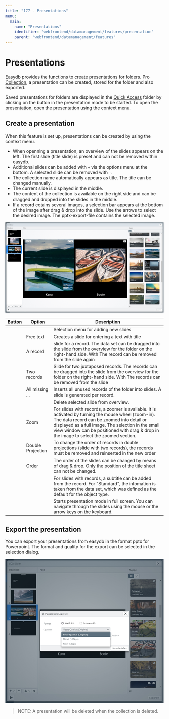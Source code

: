```yaml
---
title: "177 - Presentations"
menu:
  main:
    name: "Presentations"
    identifier: "webfrontend/datamanagement/features/presentation"
    parent: "webfrontend/datamanagement/features"
---
```

# Presentations

Easydb provides the functions to create presentations for folders. Pro [Collection](../../search/quickaccess/collection), a presentation can be created, stored for the folder and also exported.

Saved presentations for folders are displayed in the [Quick Access](../../search/quickaccess) folder by clicking on the button in the presentation mode to be started. To open the presentation, open the presentation using the context menu.

## Create a presentation

When this feature is set up, presentations can be created by using the context menu. 
* When openning a presentation, an overview of the slides appears on the left. The first slide (title slide) is preset and can not be removed within easydb.
* Additional slides can be added with <code class="button">+</code> via the options menu at the bottom. A selected slide can be removed with <code class="button">-</code>. 
* The collection name automatically appears as title. The title can be changed manually.
* The current slide is displayed in the middle. 
* The content of the collection is available on the right side and can be dragged and dropped into the slides in the middle. 
* If a record cotains several images, a selection bar appears at the bottom of the image after drag & drop into the slide. Use the arrows to select the desired image. The pptx-export-file contains the selected image.


![Create Presentation](ppt_create.jpg)

|Button|Option|Description|
|---|---|---|
|<i class="fa fa-plus"></i><i class="fa fa-angle-down"></i>||Selection menu for adding new slides
|| Free text | Creates a slide for entering a text with title |
|| A record | slide for a record. The data set can be dragged into the slide from the overview for the folder on the right-hand side. With <i class="fa fa-trash-o"></i> The record can be removed from the slide again |
|| Two records | Slide for two juxtaposed records. The records can be dragged into the slide from the overview for the folder on the right-hand side. With <i class="fa fa-trash-o"></i> The records can be removed from the slide
|| All missing ... | Inserts all unused records of the folder into slides. A slide is generated per record. |
|<i class="fa fa-minus"></i>||Delete selected slide from overview. |
|<i class="fa fa-search-plus"></i><i class="fa fa-search-minus"></i>|Zoom |For slides with records, a zoomer is available. It is activated by turning the mouse wheel (zoom-in). The data record can be zoomed into detail or displayed as a full image. The selection in the small view window can be positioned with drag & drop in the image to select the zoomed section. |
||Double Projection | To change the order of records in double projections (slide with two records), the records must be removed and reinserted in the new order|
|| Order | The order of the slides can be changed by means of drag & drop. Only the position of the title sheet can not be changed.|
|<i class="fa fa-cog"></i>|| For slides with records, a subtitle can be added from the record. For "Standard", the infomation is taken from the data set, which was defined as the default for the object type.|
|<i class="fa fa-play"></i>|| Starts presentation mode in full screen. You can navigate through the slides using the mouse or the arrow keys on the keyboard. |

## Export the presentation

You can export your presentations from easydb in the format pptx for Powerpoint. The format and quality for the export can be selected in the selection dialog.

![Export Presentation](ppt_export.jpg)

> NOTE: A presentation will be deleted when the collection is deleted.
